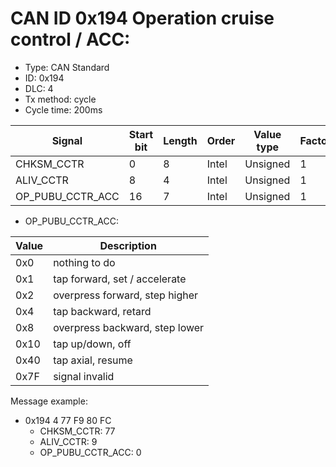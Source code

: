 # CAN ID 0x194 Operation cruise control / ACC:
- Type: CAN Standard
- ID: 0x194
- DLC: 4
- Tx method: cycle
- Cycle time: 200ms

|Signal|Start bit|Length|Order|Value type|Factor|Offset|Unit|
|------|---------|------|-----|----------|------|------|----|
|CHKSM_CCTR|0|8|Intel|Unsigned|1|0||
|ALIV_CCTR|8|4|Intel|Unsigned|1|0||
|OP_PUBU_CCTR_ACC|16|7|Intel|Unsigned|1|0||

- OP_PUBU_CCTR_ACC:

|Value|Description|
|-----|-----------|
|0x0|nothing to do|
|0x1|tap forward, set / accelerate|
|0x2|overpress forward, step higher|
|0x4|tap backward, retard|
|0x8|overpress backward, step lower|
|0x10|tap up/down, off|
|0x40|tap axial, resume|
|0x7F|signal invalid|

Message example:
- 0x194 4 77 F9 80 FC
    - CHKSM_CCTR: 77
    - ALIV_CCTR: 9
    - OP_PUBU_CCTR_ACC: 0




